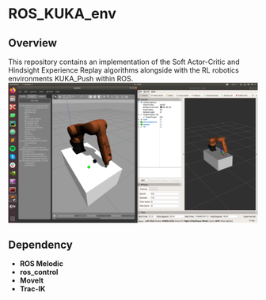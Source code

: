 # ROS_KUKA_env

## Overview
This repository contains an implementation of the Soft Actor-Critic and Hindsight Experience Replay algorithms alongside with the RL robotics environments KUKA_Push within ROS.
![KUKA_Push environment](https://raw.githubusercontent.com/TomasMerva/ROS_KUKA_env/master/img/kukapush.png?raw=true "KUKA_Push environment")

## Dependency
- **ROS Melodic**
- **ros_control**
- **MoveIt**
- **Trac-IK**
